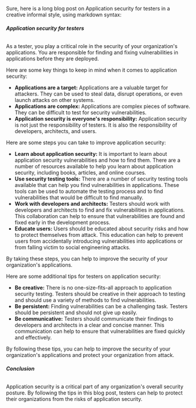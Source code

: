 Sure, here is a long blog post on Application security for testers in a creative informal style, using markdown syntax:

###### **Application security for testers**

As a tester, you play a critical role in the security of your organization's applications. You are responsible for finding and fixing vulnerabilities in applications before they are deployed.

Here are some key things to keep in mind when it comes to application security:

* **Applications are a target:** Applications are a valuable target for attackers. They can be used to steal data, disrupt operations, or even launch attacks on other systems.
* **Applications are complex:** Applications are complex pieces of software. They can be difficult to test for security vulnerabilities.
* **Application security is everyone's responsibility:** Application security is not just the responsibility of testers. It is also the responsibility of developers, architects, and users.

Here are some steps you can take to improve application security:

* **Learn about application security:** It is important to learn about application security vulnerabilities and how to find them. There are a number of resources available to help you learn about application security, including books, articles, and online courses.
* **Use security testing tools:** There are a number of security testing tools available that can help you find vulnerabilities in applications. These tools can be used to automate the testing process and to find vulnerabilities that would be difficult to find manually.
* **Work with developers and architects:** Testers should work with developers and architects to find and fix vulnerabilities in applications. This collaboration can help to ensure that vulnerabilities are found and fixed early in the development process.
* **Educate users:** Users should be educated about security risks and how to protect themselves from attack. This education can help to prevent users from accidentally introducing vulnerabilities into applications or from falling victim to social engineering attacks.

By taking these steps, you can help to improve the security of your organization's applications.

Here are some additional tips for testers on application security:

* **Be creative:** There is no one-size-fits-all approach to application security testing. Testers should be creative in their approach to testing and should use a variety of methods to find vulnerabilities.
* **Be persistent:** Finding vulnerabilities can be a challenging task. Testers should be persistent and should not give up easily.
* **Be communicative:** Testers should communicate their findings to developers and architects in a clear and concise manner. This communication can help to ensure that vulnerabilities are fixed quickly and effectively.

By following these tips, you can help to improve the security of your organization's applications and protect your organization from attack.

###### **Conclusion**

Application security is a critical part of any organization's overall security posture. By following the tips in this blog post, testers can help to protect their organizations from the risks of application security.
